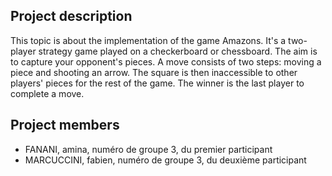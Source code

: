 
## Project description
This topic is about the implementation of the game Amazons.
It's a two-player strategy game played on a checkerboard or chessboard.
The aim is to capture your opponent's pieces.
A move consists of two steps: moving a piece and shooting an arrow.
The square is then inaccessible to other players' pieces for the rest of the game.
The winner is the last player to complete a move.

## Project members
- FANANI, amina, numéro de groupe 3, du premier participant
- MARCUCCINI, fabien, numéro de groupe 3, du deuxième participant